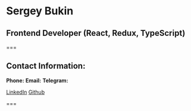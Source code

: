 # Sergey Bukin

## Frontend Developer (React, Redux, TypeScript)

===

## Contact Information: 

**Phone:**
**Email:**
**Telegram:**

[LinkedIn](https://www.linkedin.com/mwlite/in/sergey-bukin-006528220)
[Github](https://github.com/MrTomMus)

===

